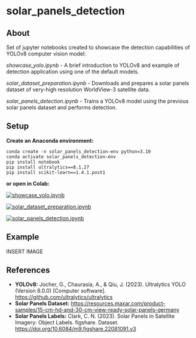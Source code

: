 # solar_panels_detection

## About

Set of jupyter notebooks created to showcase the detection capabilities of YOLOv8 computer vision model:

*showcase_yolo.ipynb* - A brief introduction to YOLOv8 and example of detection application using one of the default models.

*solar_dataset_preparation.ipynb* - Downloads and prepares a solar panels dataset of very-high resolution WorldView-3 satellite data.

*solar_panels_detection.ipynb* - Trains a YOLOv8 model using the previous solar panels dataset and performs detection.


## Setup

**Create an Anaconda environment:**
```
conda create -n solar_panels_detection-env python=3.10
conda activate solar_panels_detection-env
pip install notebook 
pip install ultralytics==8.1.27
pip install scikit-learn==1.4.1.post1
```
**or open in Colab:**

[![showcase_yolo.ipynb](https://colab.research.google.com/assets/colab-badge.svg)](PLACEHOLDER)

[![solar_dataset_preparation.ipynb](https://colab.research.google.com/assets/colab-badge.svg)](PLACEHOLDER)

[![solar_panels_detection.ipynb](https://colab.research.google.com/assets/colab-badge.svg)](PLACEHOLDER)

## Example

INSERT IMAGE

## References

- **YOLOv8:** Jocher, G., Chaurasia, A., & Qiu, J. (2023). Ultralytics YOLO (Version 8.0.0) [Computer software]. https://github.com/ultralytics/ultralytics
- **Solar Panels Dataset:** https://resources.maxar.com/product-samples/15-cm-hd-and-30-cm-view-ready-solar-panels-germany
- **Solar Panels Labels:** Clark, C. N. (2023). Solar Panels in Satellite Imagery: Object Labels. figshare. Dataset. https://doi.org/10.6084/m9.figshare.22081091.v3
